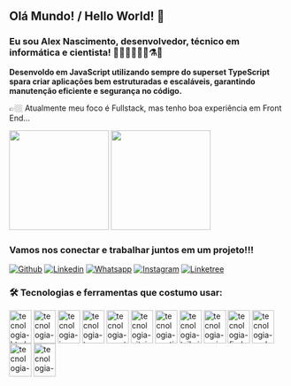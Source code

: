 ## Olá Mundo! / Hello World! 👋

### Eu sou Alex Nascimento, desenvolvedor, técnico em informática e cientista! 👨🏻‍💻👨🏻‍🔬⚗️🧪

<strong>Desenvoldo em JavaScript utilizando sempre do superset TypeScript spara criar aplicações bem estruturadas e escaláveis, garantindo manutenção eficiente e segurança no código.</strong>

👉🏼 Atualmente meu foco é Fullstack, mas tenho boa experiência em Front End...

<div>
 <img height="180em" src="https://github-readme-stats.vercel.app/api?username=alexdev613&show_icons=true&theme=tokyonight"/>
 <img height="180em" src="https://github-readme-stats.vercel.app/api/top-langs/?username=alexdev613&layout=compact&theme=tokyonight"/>
</div>

### Vamos nos conectar e trabalhar juntos em um projeto!!!

[![Github](https://img.shields.io/badge/GitHub-100000?style=for-the-badge&logo=github&logoColor=white)](https://github.com/alexdev613)
[![Linkedin](https://img.shields.io/badge/LinkedIn-0077B5?style=for-the-badge&logo=linkedin&logoColor=white)](https://www.linkedin.com/in/alex-nascimento-b818b694/)
[![Whatsapp](https://img.shields.io/badge/WhatsApp-25D366?style=for-the-badge&logo=whatsapp&logoColor=white)](https://api.whatsapp.com/send?phone=+5587981157269&text=Ol%C3%A1%20Alex,%20visitei%20seu%20GitHub%20e%20fiquei%20interessado%20em%20trabalhar%20com%20você!)
[![Instagram](https://img.shields.io/badge/Instagram-E4405F?style=for-the-badge&logo=instagram&logoColor=white)](https://www.instagram.com/alexnascimento613)
[![Linketree](https://img.shields.io/badge/linktree-39E09B?style=for-the-badge&logo=linktree&logoColor=white)](https://devlinktree.vercel.app/)

### 🛠️ Tecnologias e ferramentas que costumo usar:

<div>
  <img align="center" alt="tecnologia-html5" height="60" width="40" src="https://cdn.jsdelivr.net/gh/devicons/devicon@latest/icons/html5/html5-original-wordmark.svg" />

  <img align="center" alt="tecnologia-css" height="60" width="40" src="https://cdn.jsdelivr.net/gh/devicons/devicon@latest/icons/css3/css3-original-wordmark.svg" />

  <img align="center" alt="tecnologia-js" height="60" width="40" src="https://cdn.jsdelivr.net/gh/devicons/devicon@latest/icons/javascript/javascript-original.svg" />

  <img align="center" alt="tecnologia-ts" height="60" width="40" src="https://cdn.jsdelivr.net/gh/devicons/devicon@latest/icons/typescript/typescript-original.svg" />

  <img align="center" alt="tecnologia-reactjs" height="60" width="40" src="https://cdn.jsdelivr.net/gh/devicons/devicon@latest/icons/react/react-original-wordmark.svg" />

  <img align="center" alt="tecnologia-vitejs" height="60" width="40" src="https://cdn.jsdelivr.net/gh/devicons/devicon@latest/icons/vitejs/vitejs-original.svg" />

  <img align="center" alt="tecnologia-nextjs" height="60" width="40" src="https://cdn.jsdelivr.net/gh/devicons/devicon@latest/icons/nextjs/nextjs-original-wordmark.svg" />

  <img align="center" alt="tecnologia-tailwindcss" height="60" width="40" src="https://cdn.jsdelivr.net/gh/devicons/devicon@latest/icons/tailwindcss/tailwindcss-original-wordmark.svg" />

  <img align="center" alt="tecnologia-mui" height="60" width="40" src="https://cdn.jsdelivr.net/gh/devicons/devicon@latest/icons/materialui/materialui-original.svg" />

  <img align="center" alt="tecnologia-firebase" height="60" width="40" src="https://cdn.jsdelivr.net/gh/devicons/devicon@latest/icons/firebase/firebase-plain-wordmark.svg" />

  <img align="center" alt="tecnologia-nodejs" height="60" width="40" src="https://cdn.jsdelivr.net/gh/devicons/devicon@latest/icons/nodejs/nodejs-original-wordmark.svg" />

  <img align="center" alt="tecnologia-npm" height="60" width="40" src="https://cdn.jsdelivr.net/gh/devicons/devicon@latest/icons/npm/npm-original-wordmark.svg" />

  <img align="center" alt="tecnologia-mysql" height="60" width="40" src="https://cdn.jsdelivr.net/gh/devicons/devicon@latest/icons/mysql/mysql-original-wordmark.svg" />

</div>

